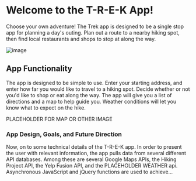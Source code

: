 # Welcome to the T-R-E-K App!

Choose your own adventure! The Trek app is designed to be a single stop app for planning a day's outing. Plan out a route to a nearby hiking spot, then find local restaurants and shops to stop at along the way.

![image](https://user-images.githubusercontent.com/64618290/89673521-64268d00-d89b-11ea-97b5-a02b1635bf79.png)

## App Functionality

The app is designed to be simple to use. Enter your starting address, and enter how far you would like to travel to a hiking spot. Decide whether or not you'd like to shop or eat along the way. The app will give you a list of directions and a map to help guide you. Weather conditions will let you know what to expect on the hike.

PLACEHOLDER FOR MAP OR OTHER IMAGE

### App Design, Goals, and Future Direction

Now, on to some technical details of the T-R-E-K app. In order to present the user with relevant information, the app pulls data from several different API databases. Among these are several Google Maps APIs, the Hiking Project API, the Yelp Fusion API, and the PLACEHOLDER WEATHER api. Asynchronous JavaScript and jQuery functions are used to achieve...
